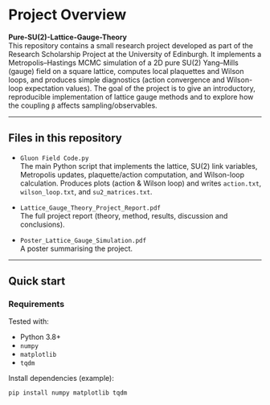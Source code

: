 # Project Overview

**Pure-SU(2)-Lattice-Gauge-Theory**  
This repository contains a small research project developed as part of the Research Scholarship Project at the University of Edinburgh. It implements a Metropolis–Hastings MCMC simulation of a 2D pure SU(2) Yang–Mills (gauge) field on a square lattice, computes local plaquettes and Wilson loops, and produces simple diagnostics (action convergence and Wilson-loop expectation values). The goal of the project is to give an introductory, reproducible implementation of lattice gauge methods and to explore how the coupling `β` affects sampling/observables.

---

## Files in this repository

- `Gluon Field Code.py`  
  The main Python script that implements the lattice, SU(2) link variables, Metropolis updates, plaquette/action computation, and Wilson-loop calculation. Produces plots (action & Wilson loop) and writes `action.txt`, `wilson_loop.txt`, and `su2_matrices.txt`.

- `Lattice_Gauge_Theory_Project_Report.pdf`  
  The full project report (theory, method, results, discussion and conclusions).

- `Poster_Lattice_Gauge_Simulation.pdf`  
  A poster summarising the project.

---

## Quick start

### Requirements
Tested with:
- Python 3.8+  
- `numpy`  
- `matplotlib`  
- `tqdm`

Install dependencies (example):
```bash
pip install numpy matplotlib tqdm
